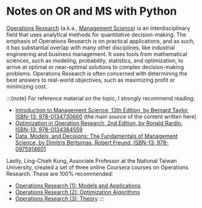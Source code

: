 # Notes on OR and MS with Python

[Operations Research](https://en.wikipedia.org/wiki/Operations_research) (a.k.a., [Management Science](https://en.wikipedia.org/wiki/Management_science)) is an interdisciplinary field that uses analytical methods for quantitative decision-making. The emphasis of Operations Research is on practical applications, and as such, it has substantial overlap with many other disciplines, like industrial engineering and business management. It uses tools from mathematical sciences, such as modeling, probability, statistics, and optimization, to arrive at optimal or near-optimal solutions to complex decision-making problems. Operations Research is often concerned with determining the best answers to real-world objectives, such as maximizing profit or minimizing cost.

:::{note}
For reference material on the topic, I strongly recommend reading:
* [Introduction to Management Science, 13th Edition, by Bernard Taylor, ISBN-13: 978-0134730660](https://www.amazon.com/Introduction-Management-Science-Whats-Operations/dp/0134730666) (the main source of the content written here)
* [Optimization in Operation Research, 2nd Edition, by Ronald Rardin, ISBN-13: 978-0134384559](https://www.amazon.com/Optimization-Operations-Research-Ronald-Rardin/dp/0134384555/ref=tmm_hrd_swatch_0?_encoding=UTF8&qid=1639675261&sr=1-1)
* [Data, Models, and Decisions: The Fundamentals of Management Science, by Dimitris Bertsimas, Robert Freund, ISBN-13: 978-0975914601](https://www.amazon.com/Data-Models-Decisions-Fundamentals-Management/dp/097591460X/ref=sr_1_1?keywords=Data%2C+Models%2C+and+Decisions%3A+The+Fundamentals+of+Management+Science%2C+by+Dimitris+Bertsimas%2C+Robert+Freund%2C+ISBN-13%3A+978-0975914601&qid=1639675286&s=books&sr=1-1)

Lastly, Ling-Chieh Kung, Associate Professor at the National Taiwan University, created a set of three online Coursera courses on Operations Research. These are 100% recommended:
* [Operations Research (1): Models and Applications](https://www.coursera.org/learn/operations-research-modeling)
* [Operations Research (2): Optimization Algorithms](https://www.coursera.org/learn/operations-research-algorithms)
* [Operations Research (3): Theory](https://www.coursera.org/learn/operations-research-theory)
:::

<!---
:::{note}
Here is a note!
:::

And here is a code block:

```
e = mc^2
```
--->
